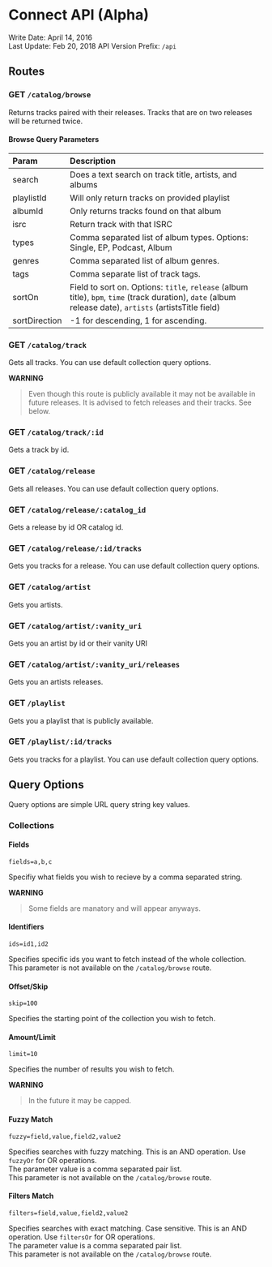 # Connect API (Alpha)

Write Date: April 14, 2016  
Last Update: Feb 20, 2018
API Version Prefix: `/api`

## Routes

### GET `/catalog/browse`
Returns tracks paired with their releases. Tracks that are on two releases will be returned twice.

#### Browse Query Parameters

|Param|Description|
|:--|:--|
|search|Does a text search on track title, artists, and albums|
|playlistId|Will only return tracks on provided playlist|
|albumId|Only returns tracks found on that album|
|isrc|Return track with that ISRC|
|types|Comma separated list of album types. Options: Single, EP, Podcast, Album|
|genres|Comma separated list of album genres.|
|tags|Comma separate list of track tags.|
|sortOn|Field to sort on. Options: `title`, `release` (album title), `bpm`, `time` (track duration), `date` (album release date), `artists` (artistsTitle field)|
|sortDirection|-1 for descending, 1 for ascending.|

### GET `/catalog/track` 

Gets all tracks. You can use default collection query options.

**WARNING**
> Even though this route is publicly available it may not be available in future releases.
> It is advised to fetch releases and their tracks. See below.

### GET `/catalog/track/:id` 

Gets a track by id.

### GET `/catalog/release` 

Gets all releases. You can use default collection query options.

### GET `/catalog/release/:catalog_id` 

Gets a release by id OR catalog id.

### GET `/catalog/release/:id/tracks` 

Gets you tracks for a release. You can use default collection query options.

### GET `/catalog/artist`

Gets you artists.

### GET `/catalog/artist/:vanity_uri`

Gets you an artist by id or their vanity URI

### GET `/catalog/artist/:vanity_uri/releases`

Gets you an artists releases.

### GET `/playlist` 

Gets you a playlist that is publicly available.

### GET `/playlist/:id/tracks` 

Gets you tracks for a playlist. You can use default collection query options.

## Query Options

Query options are simple URL query string key values.

### Collections

#### Fields 

`fields=a,b,c`

Specifiy what fields you wish to recieve by a comma separated string.

**WARNING**
> Some fields are manatory and will appear anyways.

#### Identifiers 

`ids=id1,id2`

Specifies specific ids you want to fetch instead of the whole collection.  
This parameter is not available on the `/catalog/browse` route.

#### Offset/Skip 

`skip=100`

Specifies the starting point of the collection you wish to fetch.

#### Amount/Limit 

`limit=10`

Specifies the number of results you wish to fetch.

**WARNING**
> In the future it may be capped.

#### Fuzzy Match

`fuzzy=field,value,field2,value2`

Specifies searches with fuzzy matching. This is an AND operation. Use `fuzzyOr` for OR operations.  
The parameter value is a comma separated pair list.  
This parameter is not available on the `/catalog/browse` route.


#### Filters Match

`filters=field,value,field2,value2`

Specifies searches with exact matching. Case sensitive. This is an AND operation. Use `filtersOr` for OR operations.  
The parameter value is a comma separated pair list.  
This parameter is not available on the `/catalog/browse` route.
